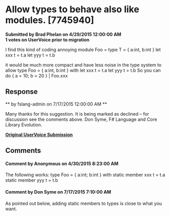 # Allow types to behave also like modules. [7745940] #

**Submitted by Brad Phelan on 4/29/2015 12:00:00 AM**  
**1 votes on UserVoice prior to migration**  

I find this kind of coding annoying
module Foo =
type T = { a:int, b:int }
let xxx t = t.a
let yyy t = t.b

it would be much more compact and have less noise in the type system to allow
type Foo =
{ a:int, b:int }
with
let xxx t = t.a
let yyy t = t.b
So you can do
{ a = 10; b = 20 } | Foo.xxx



## Response ##
** by fslang-admin on 7/17/2015 12:00:00 AM **

Many thanks for this suggestion. It is being marked as declined – for discussion see the comments above.
Don Syme, F# Language and Core Library Evolution.


**[Original UserVoice Submission](https://fslang.uservoice.com/forums/245727-f-language/suggestions/7745940)**


## Comments ##


#### Comment by Anonymous on 4/30/2015 8:23:00 AM ####
The following works:
type Foo =
{ a:int; b:int }
with
static member xxx t = t.a
static member yyy t = t.b


#### Comment by Don Syme on 7/17/2015 7:10:00 AM ####
As pointed out below, adding static members to types is close to what you want.

